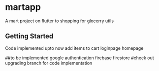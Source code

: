# martapp
A mart project on flutter to shopping for glocerry utils



## Getting Started
Code implemented upto now
add items to cart
loginpage 
homepage

##to be implemented
google authentication
firebase 
firestore
#check out upgrading branch for code implementation
